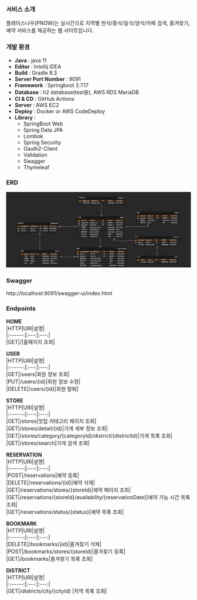 ### 서비스 소개 
플레이스나우(PNOW)는 실시간으로 지역별 한식/중식/일식/양식/카페 검색, 즐겨찾기, 예약 서비스를 제공하는 웹 사이트입니다. 
      
### 개발 환경 
- **Java** : java 11
- **Editor** : Intellij IDEA
- **Build** : Gradle 8.3
- **Server Port Number** : 9091
- **Framework** : Springboot 2.7.17
- **Database** : h2 database(test용), AWS RDS MariaDB
- **CI & CD** : GitHub Actions
- **Server** : AWS EC2
- **Deploy** : Docker or AWS CodeDeploy
- **Library** :
  - SpringBoot Web 
  - Spring Data JPA 
  - Lombok 
  - Spring Security 
  - Oauth2-Client 
  - Validation 
  - Swagger 
  - Thymeleaf
      
      
### ERD 
![img.png](ERD.png)      

### Swagger 
http://localhost:9091/swagger-ui/index.html       
      
      
### Endpoints 
      
**HOME**    
|HTTP|URI|설명|   
|:------:|:---:|:---:|   
|GET|/|홈페이지 조회|    
      
      
**USER**    
|HTTP|URI|설명|   
|:------:|:---:|:---:|   
|GET|/users|회원 정보 조회|   
|PUT|/users/{id}|회원 정보 수정|   
|DELETE|/users/{id}|회원 탈퇴|     
      
      
**STORE**    
|HTTP|URI|설명|   
|:------:|:---:|:---:|   
|GET|/stores|맛집 카테고리 페이지 조회|   
|GET|/stores/detail/{id}|가게 세부 정보 조회|   
|GET|/stores/category/{categoryId}/district/{districtId}|가게 목록 조회|    
|GET|/stores/search|가게 검색 조회|   
      
      
**RESERVATION**    
|HTTP|URI|설명|   
|:------:|:---:|:---:|   
|POST|/reservations|예약 등록|    
|DELETE|/reservations/{id}|예약 삭제|    
|GET|/reservations/stores/{storeId}|예약 페이지 조회|   
|GET|/reservations/{storeId}/availability/{reservationDate}|예약 가능 시간 목록 조회|   
|GET|/reservations/status/{status}|예약 목록 조회|
      
      
**BOOKMARK**    
|HTTP|URI|설명|   
|:------:|:---:|:---:|   
|DELETE|/bookmarks/{id}|즐겨찾기 삭제|   
|POST|/bookmarks/stores/{storeId}|즐겨찾기 등록|   
|GET|/bookmarks|즐겨찾기 목록 조회|    
      
      
**DISTRICT**    
|HTTP|URI|설명|   
|:------:|:---:|:---:|   
|GET|/districts/city/{cityId} |지역 목록 조회|   


     
[//]: # (Frontend   )

[//]: # (- Bootstrap 4.3.1)

[//]: # (- Thymeleaf 2.7.17    )

[//]: # (       )
[//]: # (Backend   )

[//]: # (- Spring Boot 2.7.17)

[//]: # (- Spring Security)

[//]: # (- Oauth2-Client 2.7.17)

[//]: # (- Spring Data JPA 2.7.17)

[//]: # (- Validation 2.7.17)

[//]: # (- Swagger 3.0.0)

[//]: # (     )
[//]: # (배포)

[//]: # (- Ec2)

[//]: # (- RDS : MariaDB)

[//]: # (- GitHub Actions)

[//]: # (- AWS CodeDeploy)